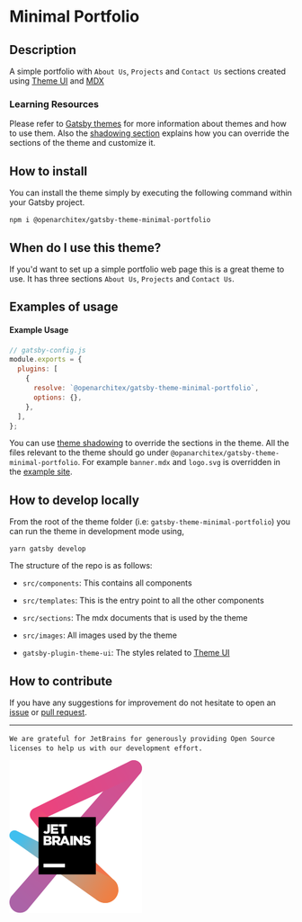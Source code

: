 # Minimal Portfolio

## Description

A simple portfolio with `About Us`, `Projects` and `Contact Us` sections created using
[Theme UI](https://theme-ui.com) and [MDX](https://mdxjs.com/)

### Learning Resources

Please refer to [Gatsby themes](https://www.gatsbyjs.org/docs/themes/) for more information 
about themes and how to use them. Also the [shadowing section](https://www.gatsbyjs.org/docs/themes/shadowing/)
explains how you can override the sections of the theme and customize it. 

## How to install

You can install the theme simply by executing the following command within your Gatsby project.

```shell script
npm i @openarchitex/gatsby-theme-minimal-portfolio
```

## When do I use this theme?

If you'd want to set up a simple portfolio web page this is a great theme to use. 
It has three sections `About Us`, `Projects` and `Contact Us`. 

## Examples of usage

#### Example Usage

```js
// gatsby-config.js
module.exports = {
  plugins: [
    {
      resolve: `@openarchitex/gatsby-theme-minimal-portfolio`,
      options: {},
    },
  ],
};
```

You can use [theme shadowing](https://www.gatsbyjs.org/docs/themes/shadowing/) to override the sections in the theme. 
All the files relevant to the theme should go under `@opanarchitex/gatsby-theme-minimal-portfolio`. 
For example `banner.mdx` and `logo.svg` is overridden in the [example site](https://github.com/OpenArchitex/gatsby-themes/tree/master/examples/minimal-portfolio). 

## How to develop locally

From the root of the theme folder (i.e: `gatsby-theme-minimal-portfolio`) you can run the theme in development mode using,

```shell
yarn gatsby develop
```

The structure of the repo is as follows: 

- `src/components`: This contains all components

- `src/templates`: This is the entry point to all the other components

- `src/sections`: The mdx documents that is used by the theme

- `src/images`: All images used by the theme

- `gatsby-plugin-theme-ui`: The styles related to [Theme UI](https://theme-ui.com/home)

## How to contribute

If you have any suggestions for improvement do not hesitate to  open an [issue](https://github.com/OpenArchitex/gatsby-themes/issues/new/choose) 
or [pull request](https://github.com/OpenArchitex/gatsby-themes/pulls). 

---

`We are grateful for JetBrains for generously providing Open Source licenses to help us with our development effort.`

[![JetBrains Logo](https://raw.githubusercontent.com/OpenArchitex/CommonAssets/master/images/jetbrains-logo.svg)](https://www.jetbrains.com/?from=CherishCakes)